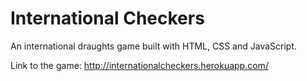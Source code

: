# International Checkers
An international draughts game built with HTML, CSS and JavaScript.

Link to the game: http://internationalcheckers.herokuapp.com/
